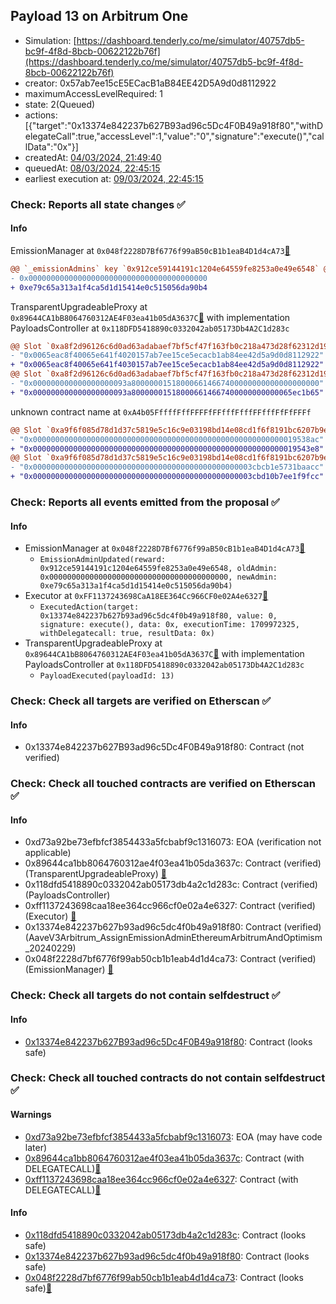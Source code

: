 ## Payload 13 on Arbitrum One

- Simulation: [https://dashboard.tenderly.co/me/simulator/40757db5-bc9f-4f8d-8bcb-00622122b76f](https://dashboard.tenderly.co/me/simulator/40757db5-bc9f-4f8d-8bcb-00622122b76f)
- creator: 0x57ab7ee15cE5ECacB1aB84EE42D5A9d0d8112922
- maximumAccessLevelRequired: 1
- state: 2(Queued)
- actions: [{"target":"0x13374e842237b627B93ad96c5Dc4F0B49a918f80","withDelegateCall":true,"accessLevel":1,"value":"0","signature":"execute()","callData":"0x"}]
- createdAt: [04/03/2024, 21:49:40](https://arbiscan.io/tx/0x9103eae8c64fd1eebd6fc8991f2f9d8d12925f9c1e9d13a2fe9e2f7da8f37df9)
- queuedAt: [08/03/2024, 22:45:15](https://arbiscan.io/tx/0xc82d1769dfd5c96057ebe71682d3d0f1d342cddb9ecf3a4f421be7b8b919222d)
- earliest execution at: [09/03/2024, 22:45:15](https://www.epochconverter.com/countdown?q=1710024315)

### Check: Reports all state changes :white_check_mark:

#### Info


EmissionManager at `0x048f2228D7Bf6776f99aB50cB1b1eaB4D1d4cA73`[:ghost:](https://github.com/bgd-labs/aave-address-book "AaveV3Arbitrum.EMISSION_MANAGER")
```diff
@@ `_emissionAdmins` key `0x912ce59144191c1204e64559fe8253a0e49e6548` @@
- 0x0000000000000000000000000000000000000000
+ 0xe79c65a313a1f4ca5d1d15414e0c515056da90b4

```

TransparentUpgradeableProxy at `0x89644CA1bB8064760312AE4F03ea41b05dA3637C`[:ghost:](https://github.com/bgd-labs/aave-address-book "GovernanceV3Arbitrum.PAYLOADS_CONTROLLER") with implementation PayloadsController at `0x118DFD5418890c0332042ab05173Db4A2C1d283c`
```diff
@@ Slot `0xa8f2d96126c6d0ad63adabaef7bf5cf47f163fb0c218a473d28f62312d197bcf` @@
- "0x0065eac8f40065e641f4020157ab7ee15ce5ecacb1ab84ee42d5a9d0d8112922"
+ "0x0065eac8f40065e641f4030157ab7ee15ce5ecacb1ab84ee42d5a9d0d8112922"
@@ Slot `0xa8f2d96126c6d0ad63adabaef7bf5cf47f163fb0c218a473d28f62312d197bd0` @@
- "0x000000000000000000093a800000015180006614667400000000000000000000"
+ "0x000000000000000000093a800000015180006614667400000000000065ec1b65"
```

unknown contract name at `0xA4b05FffffFffFFFFfFFfffFfffFFfffFfFfFFFf`
```diff
@@ Slot `0xa9f6f085d78d1d37c5819e5c16c9e03198bd14e08cd1f6f8191bc6207b9e9706` @@
- "0x00000000000000000000000000000000000000000000000000000000019538ac"
+ "0x00000000000000000000000000000000000000000000000000000000019543e8"
@@ Slot `0xa9f6f085d78d1d37c5819e5c16c9e03198bd14e08cd1f6f8191bc6207b9e970b` @@
- "0x0000000000000000000000000000000000000000000000003cbcb1e5731baacc"
+ "0x0000000000000000000000000000000000000000000000003cbd10b7ee1f9fcc"
```


### Check: Reports all events emitted from the proposal :white_check_mark:

#### Info

- EmissionManager at `0x048f2228D7Bf6776f99aB50cB1b1eaB4D1d4cA73`[:ghost:](https://github.com/bgd-labs/aave-address-book "AaveV3Arbitrum.EMISSION_MANAGER")
  - `EmissionAdminUpdated(reward: 0x912ce59144191c1204e64559fe8253a0e49e6548, oldAdmin: 0x0000000000000000000000000000000000000000, newAdmin: 0xe79c65a313a1f4ca5d1d15414e0c515056da90b4)`
- Executor at `0xFF1137243698CaA18EE364Cc966CF0e02A4e6327`[:ghost:](https://github.com/bgd-labs/aave-address-book "AaveV3Arbitrum.ACL_ADMIN, GovernanceV3Arbitrum.EXECUTOR_LVL_1")
  - `ExecutedAction(target: 0x13374e842237b627b93ad96c5dc4f0b49a918f80, value: 0, signature: execute(), data: 0x, executionTime: 1709972325, withDelegatecall: true, resultData: 0x)`
- TransparentUpgradeableProxy at `0x89644CA1bB8064760312AE4F03ea41b05dA3637C`[:ghost:](https://github.com/bgd-labs/aave-address-book "GovernanceV3Arbitrum.PAYLOADS_CONTROLLER") with implementation PayloadsController at `0x118DFD5418890c0332042ab05173Db4A2C1d283c`
  - `PayloadExecuted(payloadId: 13)`

### Check: Check all targets are verified on Etherscan :white_check_mark:

#### Info

- 0x13374e842237b627B93ad96c5Dc4F0B49a918f80: Contract (not verified) 

### Check: Check all touched contracts are verified on Etherscan :white_check_mark:

#### Info

- 0xd73a92be73efbfcf3854433a5fcbabf9c1316073: EOA (verification not applicable)
- 0x89644ca1bb8064760312ae4f03ea41b05da3637c: Contract (verified) (TransparentUpgradeableProxy) [:ghost:](https://github.com/bgd-labs/aave-address-book "GovernanceV3Arbitrum.PAYLOADS_CONTROLLER")
- 0x118dfd5418890c0332042ab05173db4a2c1d283c: Contract (verified) (PayloadsController) 
- 0xff1137243698caa18ee364cc966cf0e02a4e6327: Contract (verified) (Executor) [:ghost:](https://github.com/bgd-labs/aave-address-book "AaveV3Arbitrum.ACL_ADMIN, GovernanceV3Arbitrum.EXECUTOR_LVL_1")
- 0x13374e842237b627b93ad96c5dc4f0b49a918f80: Contract (verified) (AaveV3Arbitrum_AssignEmissionAdminEthereumArbitrumAndOptimism_20240229) 
- 0x048f2228d7bf6776f99ab50cb1b1eab4d1d4ca73: Contract (verified) (EmissionManager) [:ghost:](https://github.com/bgd-labs/aave-address-book "AaveV3Arbitrum.EMISSION_MANAGER")

### Check: Check all targets do not contain selfdestruct :white_check_mark:

#### Info

- [0x13374e842237b627B93ad96c5Dc4F0B49a918f80](https://arbiscan.io/address/0x13374e842237b627B93ad96c5Dc4F0B49a918f80): Contract (looks safe)

### Check: Check all touched contracts do not contain selfdestruct :white_check_mark:

#### Warnings

- [0xd73a92be73efbfcf3854433a5fcbabf9c1316073](https://arbiscan.io/address/0xd73a92be73efbfcf3854433a5fcbabf9c1316073): EOA (may have code later)
- [0x89644ca1bb8064760312ae4f03ea41b05da3637c](https://arbiscan.io/address/0x89644ca1bb8064760312ae4f03ea41b05da3637c): Contract (with DELEGATECALL)[:ghost:](https://github.com/bgd-labs/aave-address-book "GovernanceV3Arbitrum.PAYLOADS_CONTROLLER")
- [0xff1137243698caa18ee364cc966cf0e02a4e6327](https://arbiscan.io/address/0xff1137243698caa18ee364cc966cf0e02a4e6327): Contract (with DELEGATECALL)[:ghost:](https://github.com/bgd-labs/aave-address-book "AaveV3Arbitrum.ACL_ADMIN, GovernanceV3Arbitrum.EXECUTOR_LVL_1")

#### Info

- [0x118dfd5418890c0332042ab05173db4a2c1d283c](https://arbiscan.io/address/0x118dfd5418890c0332042ab05173db4a2c1d283c): Contract (looks safe)
- [0x13374e842237b627b93ad96c5dc4f0b49a918f80](https://arbiscan.io/address/0x13374e842237b627b93ad96c5dc4f0b49a918f80): Contract (looks safe)
- [0x048f2228d7bf6776f99ab50cb1b1eab4d1d4ca73](https://arbiscan.io/address/0x048f2228d7bf6776f99ab50cb1b1eab4d1d4ca73): Contract (looks safe)[:ghost:](https://github.com/bgd-labs/aave-address-book "AaveV3Arbitrum.EMISSION_MANAGER")

